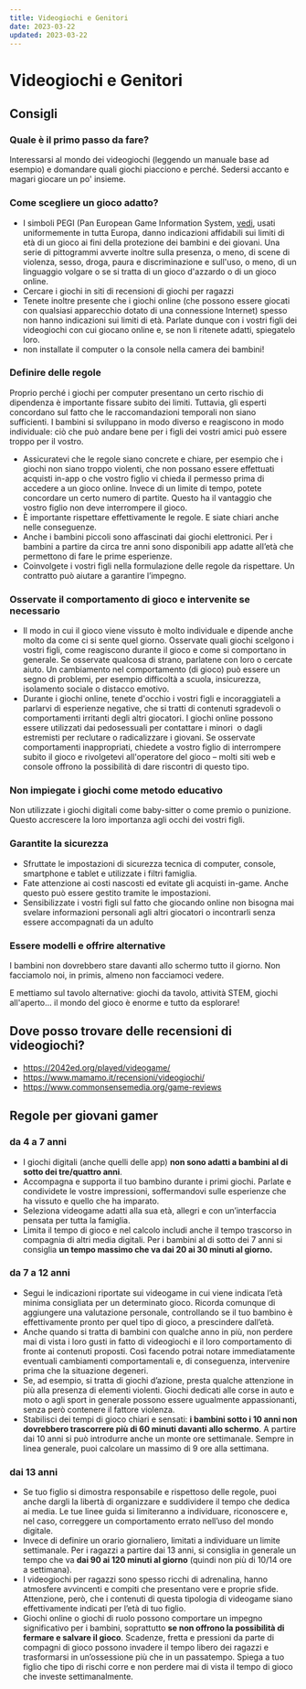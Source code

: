 ```yaml
---
title: Videogiochi e Genitori
date: 2023-03-22
updated: 2023-03-22
---
```


# Videogiochi e Genitori

## Consigli

### Quale è il primo passo da fare?
Interessarsi al mondo dei videogiochi (leggendo un manuale base ad esempio) e domandare quali giochi piacciono e perché.
Sedersi accanto e magari giocare un po' insieme.

### Come scegliere un gioco adatto?

- I simboli PEGI (Pan European Game Information System, [vedi](https://pegi.info/it), usati uniformemente in tutta Europa, danno indicazioni affidabili sui limiti di età di un gioco ai fini della protezione dei bambini e dei giovani. Una serie di pittogrammi avverte inoltre sulla presenza, o meno, di scene di violenza, sesso, droga, paura e discriminazione e sull'uso, o meno, di un linguaggio volgare o se si tratta di un gioco d'azzardo o di un gioco online.
- Cercare i giochi in siti di recensioni di giochi per ragazzi
- Tenete inoltre presente che i giochi online (che possono essere giocati con qualsiasi apparecchio dotato di una connessione Internet) spesso non hanno indicazioni sui limiti di età. Parlate dunque con i vostri figli dei videogiochi con cui giocano online e, se non li ritenete adatti, spiegatelo loro.
- non installate il computer o la console nella camera dei bambini!

### Definire delle regole

Proprio perché i giochi per computer presentano un certo rischio di dipendenza è importante fissare subito dei limiti. Tuttavia, gli esperti concordano sul fatto che le raccomandazioni temporali non siano sufficienti. I bambini si sviluppano in modo diverso e reagiscono in modo individuale: ciò che può andare bene per i figli dei vostri amici può essere troppo per il vostro.

- Assicuratevi che le regole siano concrete e chiare, per esempio che i giochi non siano troppo violenti, che non possano essere effettuati acquisti in-app o che vostro figlio vi chieda il permesso prima di accedere a un gioco online. Invece di un limite di tempo, potete concordare un certo numero di partite. Questo ha il vantaggio che vostro figlio non deve interrompere il gioco.
- È importante rispettare effettivamente le regole. E siate chiari anche nelle conseguenze.
- Anche i bambini piccoli sono affascinati dai giochi elettronici. Per i bambini a partire da circa tre anni sono disponibili app adatte all’età che permettono di fare le prime esperienze.
- Coinvolgete i vostri figli nella formulazione delle regole da rispettare. Un contratto può aiutare a garantire l’impegno.

### Osservate il comportamento di gioco e intervenite se necessario

- Il modo in cui il gioco viene vissuto è molto individuale e dipende anche molto da come ci si sente quel giorno. Osservate quali giochi scelgono i vostri figli, come reagiscono durante il gioco e come si comportano in generale. Se osservate qualcosa di strano, parlatene con loro o cercate aiuto. Un cambiamento nel comportamento (di gioco) può essere un segno di problemi, per esempio difficoltà a scuola, insicurezza, isolamento sociale o distacco emotivo.
- Durante i giochi online, tenete d'occhio i vostri figli e incoraggiateli a parlarvi di esperienze negative, che si tratti di contenuti sgradevoli o comportamenti irritanti degli altri giocatori. I giochi online possono essere utilizzati dai pedosessuali per contattare i minori  o dagli estremisti per reclutare o radicalizzare i giovani. Se osservate comportamenti inappropriati, chiedete a vostro figlio di interrompere subito il gioco e rivolgetevi all'operatore del gioco – molti siti web e console offrono la possibilità di dare riscontri di questo tipo.

### Non impiegate i giochi come metodo educativo

Non utilizzate i giochi digitali come baby-sitter o come premio o punizione.
Questo accrescere la loro importanza agli occhi dei vostri figli.

### Garantite la sicurezza

- Sfruttate le impostazioni di sicurezza tecnica di computer, console, smartphone e tablet e utilizzate i filtri famiglia.
- Fate attenzione ai costi nascosti ed evitate gli acquisti in-game. Anche questo può essere gestito tramite le impostazioni. 
- Sensibilizzate i vostri figli sul fatto che giocando online non bisogna mai svelare informazioni personali agli altri giocatori o incontrarli senza essere accompagnati da un adulto

### Essere modelli e offrire alternative
I bambini non dovrebbero stare davanti allo schermo tutto il giorno.
Non facciamolo noi, in primis, almeno non facciamoci vedere.

E mettiamo sul tavolo alternative: giochi da tavolo, attività STEM, giochi all'aperto... il mondo del gioco è enorme e tutto da esplorare!

## Dove posso trovare delle recensioni di videogiochi?

- <https://2042ed.org/played/videogame/>
- <https://www.mamamo.it/recensioni/videogiochi/>
- <https://www.commonsensemedia.org/game-reviews>

## Regole per giovani gamer

### da 4 a 7 anni

- I giochi digitali (anche quelli delle app) **non sono adatti a bambini al di sotto dei tre/quattro anni**.
- Accompagna e supporta il tuo bambino durante i primi giochi. Parlate e condividete le vostre impressioni, soffermandovi sulle esperienze che ha vissuto e quello che ha imparato.
- Seleziona videogame adatti alla sua età, allegri e con un’interfaccia pensata per tutta la famiglia.
- Limita il tempo di gioco e nel calcolo includi anche il tempo trascorso in compagnia di altri media digitali. Per i bambini al di sotto dei 7 anni si consiglia **un tempo massimo che va dai 20 ai 30 minuti al giorno.**

### da 7 a 12 anni

- Segui le indicazioni riportate sui videogame in cui viene indicata l’età minima consigliata per un determinato gioco. Ricorda comunque di aggiungere una valutazione personale, controllando se il tuo bambino è effettivamente pronto per quel tipo di gioco, a prescindere dall’età.
- Anche quando si tratta di bambini con qualche anno in più, non perdere mai di vista i loro gusti in fatto di videogiochi e il loro comportamento di fronte ai contenuti proposti. Così facendo potrai notare immediatamente eventuali cambiamenti comportamentali e, di conseguenza, intervenire prima che la situazione degeneri.
- Se, ad esempio, si tratta di giochi d’azione, presta qualche attenzione in più alla presenza di elementi violenti. Giochi dedicati alle corse in auto e moto o agli sport in generale possono essere ugualmente appassionanti, senza però contenere il fattore violenza.
- Stabilisci dei tempi di gioco chiari e sensati: **i bambini sotto i 10 anni non dovrebbero trascorrere più di 60 minuti davanti allo schermo**. A partire dai 10 anni si può introdurre anche un monte ore settimanale. Sempre in linea generale, puoi calcolare un massimo di 9 ore alla settimana.

### dai 13 anni

- Se tuo figlio si dimostra responsabile e rispettoso delle regole, puoi anche dargli la libertà di organizzare e suddividere il tempo che dedica ai media. Le tue linee guida si limiteranno a individuare, riconoscere e, nel caso, correggere un comportamento errato nell’uso del mondo digitale.
- Invece di definire un orario giornaliero, limitati a individuare un limite settimanale. Per i ragazzi a partire dai 13 anni, si consiglia in generale un tempo che va **dai 90 ai 120 minuti al giorno** (quindi non più di 10/14 ore a settimana).
- I videogiochi per ragazzi sono spesso ricchi di adrenalina, hanno atmosfere avvincenti e compiti che presentano vere e proprie sfide. Attenzione, però, che i contenuti di questa tipologia di videogame siano effettivamente indicati per l’età di tuo figlio.
- Giochi online o giochi di ruolo possono comportare un impegno significativo per i bambini, soprattutto **se non offrono la possibilità di fermare e salvare il gioco**. Scadenze, fretta e pressioni da parte di compagni di gioco possono invadere il tempo libero dei ragazzi e trasformarsi in un’ossessione più che in un passatempo. Spiega a tuo figlio che tipo di rischi corre e non perdere mai di vista il tempo di gioco che investe settimanalmente.
